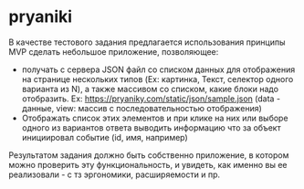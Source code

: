 # pryaniki
В качестве тестового задания предлагается использования принципы MVP сделать небольшое приложение, позволяющее:
- получать с сервера JSON файл со списком данных для отображения на странице нескольких типов (Ex: картинка, Текст, селектор одного варианта из N), а также массивом со списком, какие блоки надо отобразить. Ex: https://pryaniky.com/static/json/sample.json (data - данные, view: массив с последовательностью отображения)
- Отображать список этих элементов и при клике на них или выборе одного из вариантов ответа выводить информацию что за объект инициировал событие (id, имя, например)

Результатом задания должно быть собственно приложение, в котором можно проверить эту функциональность, и увидеть, как именно вы ее реализовали - с тз эргономики, расширяемости и пр.
